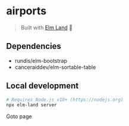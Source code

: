 # airports
> Built with [Elm Land](https://elm.land) 🌈

## Dependencies

* rundis/elm-bootstrap
* canceraiddev/elm-sortable-table

## Local development

```bash
# Requires Node.js v18+ (https://nodejs.org)
npx elm-land server
```
Goto page [](http://localhost:1234/airports)

